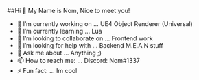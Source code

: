 ##Hi 👋 My Name is Nom, Nice to meet you!

- 🔭 I’m currently working on ... UE4 Object Renderer (Universal)
- 🌱 I’m currently learning ... Lua
- 👯 I’m looking to collaborate on ... Frontend work
- 🤔 I’m looking for help with ... Backend M.E.A.N stuff
- 💬 Ask me about ... Anything ;)
- 📫 How to reach me: ... Discord: Nom#1337
- ⚡ Fun fact: ... Im cool
